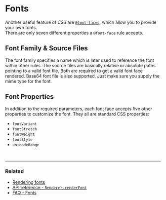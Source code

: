 # Fonts

Another useful feature of CSS are [`@font-faces`](https://developer.mozilla.org/de/docs/Web/CSS/@font-face), which allow you to provide your own fonts.<br>
There are only seven different properties a `@font-face` rule accepts.

## Font Family & Source Files
The font family specifies a name which is later used to reference the font within other rules. The source files are basically relative or absolute paths pointing to a valid font file. Both are required to get a valid font face rendered.
Base64 font file is also supported. Just make sure you supply the mime type for the font.

## Font Properties
In addition to the required parameters, each font face accepts five other properties to customize the font. They all are standard CSS properties:

* `fontVariant`
* `fontStretch`
* `fontWeight`
* `fontStyle`
* `unicodeRange`

<br>

---

### Related
* [Rendering fonts](Renderer.md#renderfont)
* [API reference - `Renderer.renderFont` ](../api/fela/Renderer.md#renderfontfontfamily-files-properties)
* [FAQ - Fonts](../FAQ.md#fonts)
